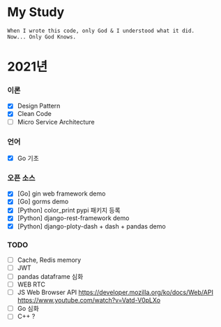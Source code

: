 # My Study
```
When I wrote this code, only God & I understood what it did.  
Now... Only God Knows.
```

# 2021년
### 이론
- [X] Design Pattern  
- [X] Clean Code 
- [ ] Micro Service Architecture

### 언어
- [X] Go 기초

### 오픈 소스
- [X] [Go] gin web framework demo 
- [X] [Go] gorms demo
- [X] [Python] color_print pypi 패키지 등록  
- [X] [Python] django-rest-framework demo
- [X] [Python] django-ploty-dash + dash + pandas demo

### TODO
- [ ] Cache, Redis memory 
- [ ] JWT 
- [ ] pandas dataframe 심화
- [ ] WEB RTC
- [ ] JS Web Browser API
https://developer.mozilla.org/ko/docs/Web/API  
https://www.youtube.com/watch?v=Vatd-V0pLXo
- [ ] Go 심화
- [ ] C++ ?